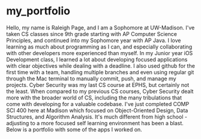 # my_portfolio
Hello, my name is Raleigh Page, and I am a Sophomore at UW-Madison. 
I've taken CS classes since 9th grade starting with AP Computer Science Principles, and continued into my Sophomore year with AP Java. I love learning as much about programming as I can, and especially collaborating with other developers more experienced than myself. In my Junior year iOS Development class, I learned a lot about developing focused applications with clear objectives while dealing with a deadline. I also used github for the first time with a team, handling multiple branches and even using regular git through the Mac terminal to manually commit, push, and manage my projects. Cyber Security was my last CS course at EPHS, but certainly not the least. When compared to my previous CS courses, Cyber Security dealt more with the broader world of CS, including the many tribulations that come with developing for a valuable codebase. 
I've just completed COMP SCI 400 here at Madison which focused on Object-Oriented Design, Data Structures, and Algorithm Analysis. It's much different from high school - adjusting to a more focused self learning environment has been a blast.
Below is a portfolio with some of the apps I worked on.
